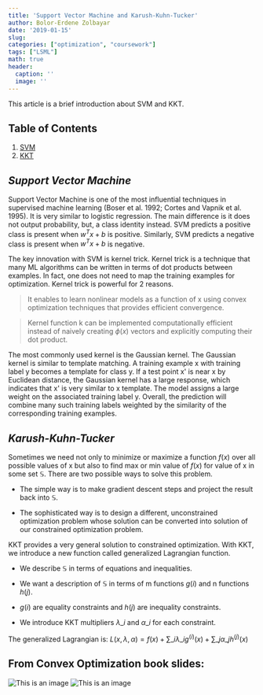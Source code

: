 ```yaml
---
title: 'Support Vector Machine and Karush-Kuhn-Tucker'
author: Bolor-Erdene Zolbayar
date: '2019-01-15'
slug:
categories: ["optimization", "coursework"]
tags: ["LSML"]
math: true
header:
  caption: ''
  image: ''
---
```


This article is a brief introduction about SVM and KKT.

## Table of Contents

1. [SVM](#svm)
2. [KKT](#kkt)

## ***Support Vector Machine*** <a id="svm"></a>

Support Vector Machine is one of the most influential techniques in supervised machine learning (Boser et al. 1992; Cortes and Vapnik et al. 1995). It is very similar to logistic regression. The main difference is it does not output probability, but, a class identity instead. SVM predicts a positive class is present when $w^Tx+b$ is positive. Similarly, SVM predicts a negative class is present when $w^Tx+b$ is negative.

The key innovation with SVM is kernel trick. Kernel trick is a technique that many ML algorithms can be written in terms of dot products between examples. In fact, one does not need to map the training examples for optimization. Kernel trick is powerful for 2 reasons.
> It enables to learn nonlinear models as a function of x using convex optimization techniques that provides efficient convergence.

> Kernel function k can be implemented computationally efficient instead of naively creating $\phi(x)$ vectors and explicitly computing their dot product.

The most commonly used kernel is the Gaussian kernel. The Gaussian kernel is similar to template matching. A training example x with training label y becomes a template for class y. If a test point x' is near x by Euclidean distance, the Gaussian kernel has a large response, which indicates that x' is very similar to x template. The model assigns a large weight on the associated training label y. Overall, the prediction will combine many such training labels weighted by the similarity of the corresponding training examples.

## ***Karush-Kuhn-Tucker*** <a id="kkt"></a>
Sometimes we need not only to minimize or maximize a function $f(x)$ over all possible values of x but also to find max or min value of $f(x)$ for value of x in some set $\mathbb{S}$. There are two possible ways to solve this problem.

- The simple way is to make gradient descent steps and project the result back into $\mathbb{S}$.

- The sophisticated way is to design a different, unconstrained optimization problem whose solution can be converted into solution of our constrained optimization problem.  

KKT provides a very general solution to constrained optimization. With KKT, we introduce a new function called generalized Lagrangian function.

- We describe $\mathbb{S}$ in terms of equations and inequalities.

- We want a description of $\mathbb{S}$ in terms of m functions $g(i)$ and n functions $h(j)$.

- $g(i)$ are equality constraints and $h(j)$ are inequality constraints.

- We introduce KKT multipliers $\lambda\_{i}$ and $\alpha\_{i}$ for each constraint.

The generalized Lagrangian is:
$L(x,\lambda,\alpha) = f(x) + \sum\limits\_{i} \lambda\_{i}g^{(i)}(x) + \sum\limits\_{j}\alpha\_{j}h^{(j)}(x)$

## From Convex Optimization book slides:


![This is an image](/static/PGD/KKT1.png)
![This is an image](/static/PGD/KKT2.png)


